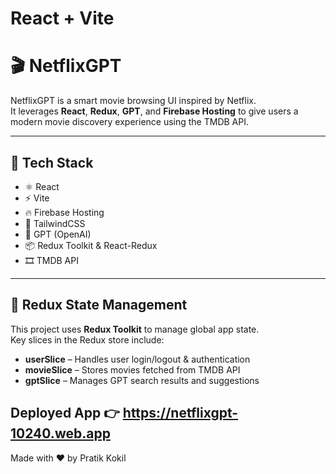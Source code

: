 # React + Vite

# 🎬 NetflixGPT

NetflixGPT is a smart movie browsing UI inspired by Netflix.  
It leverages **React**, **Redux**, **GPT**, and **Firebase Hosting** to give users a modern movie discovery experience using the TMDB API.

---

## 🔧 Tech Stack

- ⚛️ React
- ⚡ Vite
- 🔥 Firebase Hosting
- 🎨 TailwindCSS
- 🧠 GPT (OpenAI)
- 📦 Redux Toolkit & React-Redux
- 🎞️ TMDB API

---

## 🧠 Redux State Management

This project uses **Redux Toolkit** to manage global app state.  
Key slices in the Redux store include:

- **userSlice** – Handles user login/logout & authentication
- **movieSlice** – Stores movies fetched from TMDB API
- **gptSlice** – Manages GPT search results and suggestions
 
 ## Deployed App 👉  https://netflixgpt-10240.web.app

 Made with ❤️ by Pratik Kokil



